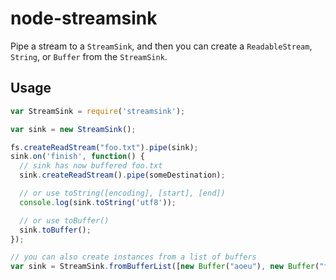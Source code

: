 # node-streamsink

Pipe a stream to a `StreamSink`, and then you can create a `ReadableStream`,
`String`, or `Buffer` from the `StreamSink`.

## Usage

```js
var StreamSink = require('streamsink');

var sink = new StreamSink();

fs.createReadStream("foo.txt").pipe(sink);
sink.on('finish', function() {
  // sink has now buffered foo.txt
  sink.createReadStream().pipe(someDestination);

  // or use toString([encoding], [start], [end])
  console.log(sink.toString('utf8'));

  // or use toBuffer()
  sink.toBuffer();
});

// you can also create instances from a list of buffers
var sink = StreamSink.fromBufferList([new Buffer("aoeu"), new Buffer("foo")]);
```
